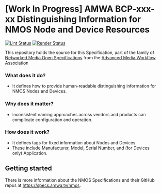 # \[Work In Progress\] AMWA BCP-xxx-xx Distinguishing Information for NMOS Node and Device Resources

[![Lint Status](https://github.com/AMWA-TV/bcp-resource-information/workflows/Lint/badge.svg)](https://github.com/AMWA-TV/bcp-resource-information/actions?query=workflow%3ALint)
[![Render Status](https://github.com/AMWA-TV/bcp-resource-information/workflows/Render/badge.svg)](https://github.com/AMWA-TV/bcp-resource-information/actions?query=workflow%3ARender)

This repository holds the source for this Specification, part of the family of [Networked Media Open Specifications](https://specs.amwa.tv/nmos) from the [Advanced Media Workflow Association](https://amwa.tv)

<!-- INTRO-START -->

### What does it do?

- It defines how to provide human-readable distinguishing information for NMOS Nodes and Devices.

### Why does it matter?

- Inconsistent naming approaches across vendors and products can complicate configuration and operation.

### How does it work?

- It defines tags for fixed information about Nodes and Devices.
- These include Manufacturer, Model, Serial Number, and (for Devices only) Application.

<!-- INTRO-END -->

## Getting started

There is more information about the NMOS Specifications and their GitHub repos at <https://specs.amwa.tv/nmos>.

